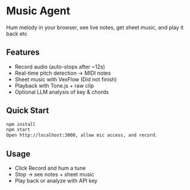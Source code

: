 # Music Agent

Hum melody in your browser, see live notes, get sheet music, and play it back etc

## Features
- Record audio (auto-stops after ~12s)
- Real-time pitch detection → MIDI notes
- Sheet music with VexFlow (Did not finish)
- Playback with Tone.js + raw clip
- Optional LLM analysis of key & chords

## Quick Start
```bash
npm install
npm start
Open http://localhost:3000, allow mic access, and record.
```

## Usage

- Click Record and hum a tune
- Stop → see notes + sheet music
- Play back or analyze with API key